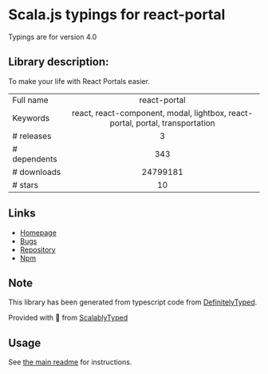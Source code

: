 
# Scala.js typings for react-portal

Typings are for version 4.0

## Library description:
To make your life with React Portals easier.

|                    |                 |
| ------------------ | :-------------: |
| Full name          | react-portal |
| Keywords           | react, react-component, modal, lightbox, react-portal, portal, transportation |
| # releases         | 3 |
| # dependents       | 343 |
| # downloads        | 24799181 |
| # stars            | 10 |

## Links
- [Homepage](https://github.com/tajo/react-portal#readme)
- [Bugs](https://github.com/tajo/react-portal/issues)
- [Repository](https://github.com/tajo/react-portal)
- [Npm](https://www.npmjs.com/package/react-portal)
    


## Note
This library has been generated from typescript code from [DefinitelyTyped](https://definitelytyped.org).

Provided with :purple_heart: from [ScalablyTyped](https://github.com/oyvindberg/ScalablyTyped)

## Usage
See [the main readme](../../readme.md) for instructions.


